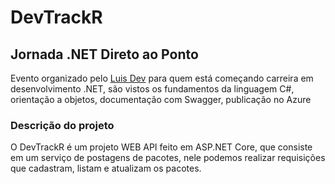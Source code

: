 # DevTrackR

## Jornada .NET Direto ao Ponto

Evento organizado pelo [Luis Dev](https://www.instagram.com/luisdev_oficial/) para quem está começando carreira em desenvolvimento .NET, são vistos os fundamentos da linguagem C#, orientação a objetos, documentação com Swagger, publicação no Azure

###  Descrição do projeto

O DevTrackR é um projeto WEB API feito em ASP.NET Core, que consiste em um serviço de postagens de pacotes, nele podemos realizar requisições que cadastram, listam e atualizam os pacotes. 